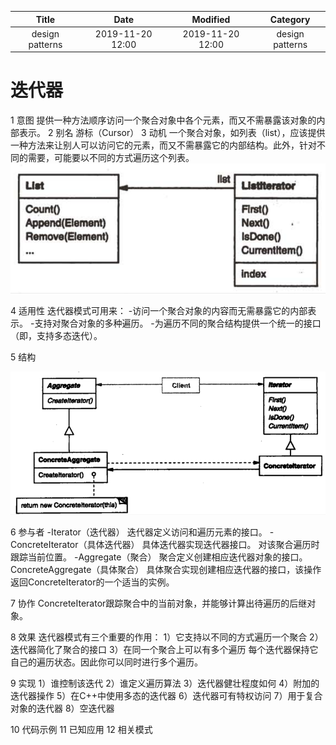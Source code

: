 | Title                | Date             | Modified         | Category          |
|:--------------------:|:----------------:|:----------------:|:-----------------:|
| design patterns      | 2019-11-20 12:00 | 2019-11-20 12:00 | design patterns   |

# 迭代器


1 意图
提供一种方法顺序访问一个聚合对象中各个元素，而又不需暴露该对象的内部表示。
2 别名
游标（Cursor）
3 动机
一个聚合对象，如列表（list），应该提供一种方法来让别人可以访问它的元素，而又不需暴露它的内部结构。此外，针对不同的需要，可能要以不同的方式遍历这个列表。
![](./images/iterator.png)


4 适用性
迭代器模式可用来：
-访问一个聚合对象的内容而无需暴露它的内部表示。
-支持对聚合对象的多种遍历。
-为遍历不同的聚合结构提供一个统一的接口（即，支持多态迭代）。


5 结构

![](./images/iterator-02.png)

6 参与者
-Iterator（迭代器）
迭代器定义访问和遍历元素的接口。
-ConcreteIterator（具体迭代器）
具体迭代器实现迭代器接口。
对该聚合遍历时跟踪当前位置。
-Aggregate（聚合）
聚合定义创建相应迭代器对象的接口。
ConcreteAggregate（具体聚合）
具体聚合实现创建相应迭代器的接口，该操作返回ConcreteIterator的一个适当的实例。


7 协作
ConcreteIterator跟踪聚合中的当前对象，并能够计算出待遍历的后继对象。

8 效果
迭代器模式有三个重要的作用：
1）它支持以不同的方式遍历一个聚合
2）迭代器简化了聚合的接口
3）在同一个聚合上可以有多个遍历  每个迭代器保持它自己的遍历状态。因此你可以同时进行多个遍历。

9 实现
1）谁控制该迭代
2）谁定义遍历算法
3）迭代器健壮程度如何
4）附加的迭代器操作
5）在C++中使用多态的迭代器
6）迭代器可有特权访问
7）用于复合对象的迭代器
8）空迭代器

10 代码示例
11 已知应用
12 相关模式
